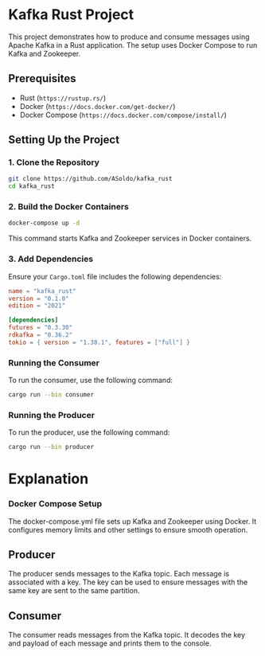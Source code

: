 # Kafka Rust Project

This project demonstrates how to produce and consume messages using Apache Kafka in a Rust application. The setup uses Docker Compose to run Kafka and Zookeeper.

## Prerequisites

- Rust (`https://rustup.rs/`)
- Docker (`https://docs.docker.com/get-docker/`)
- Docker Compose (`https://docs.docker.com/compose/install/`)

## Setting Up the Project

### 1. Clone the Repository

```sh
git clone https://github.com/ASoldo/kafka_rust
cd kafka_rust
```

### 2. Build the Docker Containers

```sh
docker-compose up -d
```

This command starts Kafka and Zookeeper services in Docker containers.

### 3. Add Dependencies

Ensure your `Cargo.toml` file includes the following dependencies:

```toml
name = "kafka_rust"
version = "0.1.0"
edition = "2021"

[dependencies]
futures = "0.3.30"
rdkafka = "0.36.2"
tokio = { version = "1.38.1", features = ["full"] }
```

### Running the Consumer

To run the consumer, use the following command:

```sh
cargo run --bin consumer
```

### Running the Producer

To run the producer, use the following command:

```sh
cargo run --bin producer
```

# Explanation

### Docker Compose Setup

The docker-compose.yml file sets up Kafka and Zookeeper using Docker. It configures memory limits and other settings to ensure smooth operation.

## Producer

The producer sends messages to the Kafka topic. Each message is associated with a key. The key can be used to ensure messages with the same key are sent to the same partition.

## Consumer

The consumer reads messages from the Kafka topic. It decodes the key and payload of each message and prints them to the console.
